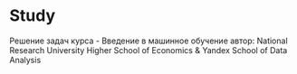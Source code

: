 # Study
Решение задач курса - Введение в машинное обучение
автор: National Research University Higher School of Economics & Yandex School of Data Analysis
